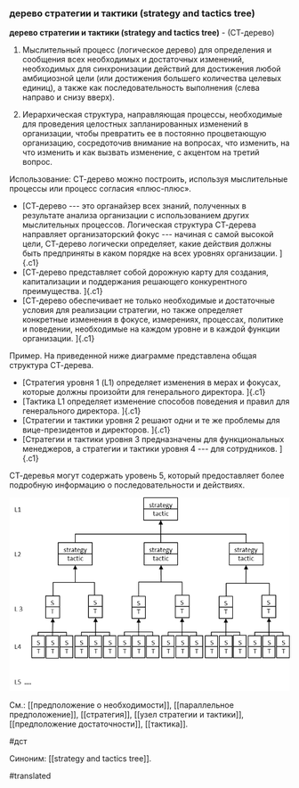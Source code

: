 ### дерево стратегии и тактики (strategy and tactics tree)

**дерево стратегии и тактики (strategy and tactics tree)** - (СТ-дерево)

1. Мыслительный процесс (логическое дерево) для определения и сообщения всех необходимых и достаточных изменений, необходимых для синхронизации действий для достижения любой амбициозной цели (или достижения большего количества целевых единиц), а также как последовательность выполнения (слева направо и снизу вверх).

2. Иерархическая структура, направляющая процессы, необходимые для проведения целостных запланированных изменений в организации, чтобы превратить ее в постоянно процветающую организацию, сосредоточив внимание на вопросах, что изменить, на что изменить и как вызвать изменение, с акцентом на третий вопрос.

Использование: СТ-дерево можно построить, используя мыслительные процессы или процесс согласия «плюс-плюс».

-   [СТ-дерево --- это органайзер всех знаний, полученных в результате анализа организации с использованием других мыслительных процессов. Логическая структура СТ-дерева направляет организаторский фокус --- начиная с самой высокой цели, СТ-дерево логически определяет, какие действия должны быть предприняты в каком порядке на всех уровнях организации. ]{.c1}
-   [СТ-дерево представляет собой дорожную карту для создания, капитализации и поддержания решающего конкурентного преимущества. ]{.c1}
-   [СТ-дерево обеспечивает не только необходимые и достаточные условия для реализации стратегии, но также определяет конкретные изменения в фокусе, измерениях, процессах, политике и поведении, необходимые на каждом уровне и в каждой функции организации. ]{.c1}

Пример. На приведенной ниже диаграмме представлена ​​общая структура СТ-дерева.

-   [Стратегия уровня 1 (L1) определяет изменения в мерах и фокусах, которые должны произойти для генерального директора. ]{.c1}
-   [Тактика L1 определяет изменение способов поведения и правил для генерального директора. ]{.c1}
-   [Стратегии и тактики уровня 2 решают одни и те же проблемы для вице-президентов и директоров. ]{.c1}
-   [Стратегии и тактики уровня 3 предназначены для функциональных менеджеров, а стратегии и тактики уровня 4 --- для сотрудников. ]{.c1}

СТ-деревья могут содержать уровень 5, который предоставляет более подробную информацию о последовательности и действиях.

![](images/image15.png)

См.: [[предположение о необходимости]], [[параллельное предположение]], [[стратегия]], [[узел стратегии и тактики]], [[предположение достаточности]], [[тактика]].

#дст

Синоним: [[strategy and tactics tree]].

#translated
